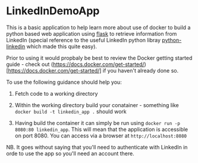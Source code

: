 # LinkedInDemoApp

This is a basic application to help learn more about use of docker to build a python based web application using [flask](http://flask.pocoo.org) to retrieve information from LinkedIn (special reference to the useful LinkedIn python libray [python-linkedin](http://ozgur.github.io/python-linkedin/) which made this quite easy).

Prior to using it would propbaly be best to review the Docker getting started guide - check out (https://docs.docker.com/get-started/)[https://docs.docker.com/get-started/] if you haven't already done so.

To use the following guidance should help you:

1. Fetch code to a working directory

1. Within the working directory build your conatainer - something like <code>docker build -t linkedin_app .</code> should work

1. Having build the container it can simply be run using <code>docker run -p 8080:80 linkedin_app</code>. This will mean that the application is accessible on port 8080. You can access via a browser at <code>http://localhost:8080</code>

NB. It goes without saying that you'll need to authenticate with LinkedIn in orde to use the app so you'll need an account there.
